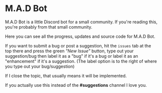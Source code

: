# M.A.D Bot
M.A.D Bot is a little Discord bot for a small community.
If you're reading this, you're probably from that small community.

Here you can see all the progress, updates and source code for M.A.D Bot.

If you want to submit a bug or post a suggestion, hit the `issues` tab at the top there and press the green _"New Issue"_ button, type out your suggestion/bug then label it as a "bug" if it's a bug or label it as an "enhancement" if it's a suggestion. (The label option is to the right of where you type out your bug/suggestion)

If I close the topic, that usually means it will be implemented.

If you actually use this instead of the **#suggestions** channel I love you.
